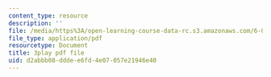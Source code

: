 ```yaml
---
content_type: resource
description: ''
file: /media/https%3A/open-learning-course-data-rc.s3.amazonaws.com/6-042j-mathematics-for-computer-science-spring-2015/d2abbb08dddee6fd4e07057e21946e40_s-E5T3igntw.pdf
file_type: application/pdf
resourcetype: Document
title: 3play pdf file
uid: d2abbb08-ddde-e6fd-4e07-057e21946e40
---
```

